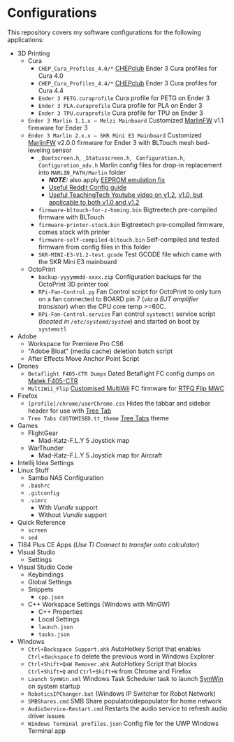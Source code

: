 # Configurations

This repository covers my software configurations for the following applications:

- 3D Printing
  - Cura
    - `CHEP_Cura_Profiles_4.0/*` [CHEPclub](https://www.chepclub.com/startend-gcode.html) Ender 3 Cura profiles for Cura 4.0
    - `CHEP_Cura_Profiles_4.4/*` [CHEPclub](https://www.chepclub.com/startend-gcode.html) Ender 3 Cura profiles for Cura 4.4
    - `Ender 3 PETG.curaprofile` Cura profile for PETG on Ender 3
    - `Ender 3 PLA.curaprofile` Cura profile for PLA on Ender 3
    - `Ender 3 TPU.curaprofile` Cura profile for TPU on Ender 3
  - `Ender 3 Marlin 1.1.x — Melzi Mainboard` Customized [MarlinFW](http://www.marlinfw.org) v1.1 firmware for Ender 3
  - `Ender 3 Marlin 2.x.x — SKR Mini E3 Mainboard` Customized [MarlinFW](http://www.marlinfw.org) v2.0.0 firmware for Ender 3 with BLTouch mesh bed-leveling sensor
    - `_Bootscreen.h`, `_Statusscreen.h`, ` Configuration.h`, `Configuration_adv.h` Marlin config files for drop-in replacement into `MARLIN_PATH/Marlin` folder
      - ***NOTE:*** also apply [EEPROM emulation fix](https://github.com/MarlinFirmware/Marlin/issues/15254#issuecomment-535755449)
      - [Useful Reddit Config guide](https://www.reddit.com/r/ender3/comments/dojh3v/guide_for_those_upgrading_to_an_skr_e3_mini_v12/)
      - [Useful TeachingTech Youtube video on v1.2](https://www.youtube.com/watch?v=ikHhzOIlHPg), [v1.0, but applicable to both v1.0 and v1.2](https://www.youtube.com/watch?v=-XUQKQnUNig)
    - `firmware-bltouch-for-z-homing.bin` Bigtreetech pre-compiled firmware with BLTouch
    - `firmware-printer-stock.bin` Bigtreetech pre-compiled firmware, comes stock with printer
    - `firmware-self-compiled-bltouch.bin` Self-compiled and tested firmware from config files in this folder
    - `SKR-MINI-E3-V1.2-test.gcode` Test GCODE file which came with the SKR Mini E3 mainboard
  - OctoPrint
    - `backup-yyyymmdd-xxxx.zip` Configuration backups for the OctoPrint 3D printer tool
    - `RPi-Fan-Control.py` Fan Control script for OctoPrint to only turn on a fan connected to BOARD pin 7 (*via a BJT amplifier transistor*) when the CPU core temp >=60C.
    - `RPi-Fan-Control.service` Fan control `systemctl` service script (*located in `/etc/systemd/system`*) and started on boot by `systemctl`
- Adobe
  - Workspace for Premiere Pro CS6
  - "Adobe Bloat" (media cache) deletion batch script
  - After Effects Move Anchor Point Script
- Drones
  - `Betaflight F405-CTR Dumps` Dated Betaflight FC config dumps on [Matek F405-CTR](http://www.mateksys.com/?portfolio=f405-ctr)
  - `MultiWii_Flip` [Customised MultiWii](http://www.multiwii.com/wiki/?title=Main_Page) FC firmware for [RTFQ Flip MWC](https://readytoflyquads.com/flip-mwc-flight-controller)
- Firefox
  - `[profile]/chrome/userChrome.css` Hides the tabbar and sidebar header for use with [Tree Tab](https://addons.mozilla.org/en-US/firefox/addon/tree-tabs/)
  - `Tree Tabs CUSTOMISED.tt_theme` [Tree Tabs](https://addons.mozilla.org/en-US/firefox/addon/tree-tabs/) theme
- Games
  - FlightGear
    - Mad-Katz-F.L.Y 5 Joystick map
  - WarThunder
    - Mad-Katz-F.L.Y 5 Joystick map for Aircraft
- Intellij Idea Settings
- Linux Stuff
  - Samba NAS Configuration
  - `.bashrc`
  - `.gitconfig`
  - `.vimrc`
    - With *Vundle* support
    - Without *Vundle* support
- Quick Reference
  - `screen`
  - `sed`
- TI84 Plus CE Apps (*Use TI Connect to transfer onto calculator*)
- Visual Studio
  - Settings
- Visual Studio Code
  - Keybindings
  - Global Settings
  - Snippets
    - `cpp.json`
  - C++ Workspace Settings (Windows with MinGW)
    - C++ Properties
    - Local Settings
    - `launch.json`
    - `tasks.json`
- Windows
  - `Ctrl+Backspace Support.ahk` AutoHotkey Script that enables `Ctrl`+`Backspace` to delete the previous word in Windows Explorer
  - `Ctrl+Shift+QaW Remover.ahk` AutoHotkey Script that blocks `Ctrl+Shift+Q` and `Ctrl+Shift+W` from Chrome and Firefox
  - `Launch SymWin.xml` Windows Task Scheduler task to launch [SymWin](https://www.github.com/mjvh80/SymWin) on system startup
  - `RoboticsIPChanger.bat` (Windows IP Switcher for Robot Network)
  - `SMBShares.cmd` SMB Share populator/depopulator for home network
  - `AudioService-Restart.cmd` Restarts the audio service to refresh audio driver issues
  - `Windows Terminal profiles.json` Config file for the UWP Windows Terminal app

